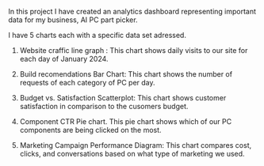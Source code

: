 In this project I have created an analytics dashboard representing important data for my business, AI PC part picker.

I have 5 charts each with a specific data set adressed.

1. Website craffic line graph :
     This chart shows daily visits to our site for each day of January 2024.
   
2. Build recomendations Bar Chart:
     This chart shows the number of requests of each category of PC per day.
   
3. Budget vs. Satisfaction Scatterplot:
     This chart shows customer satisfaction in comparison to the cusomers budget.

4. Component CTR Pie chart.
     This pie chart shows which of our PC components are being clicked on the most.

5. Marketing Campaign Performance Diagram:
     This chart compares cost, clicks, and conversations based on what type of marketing we used.
